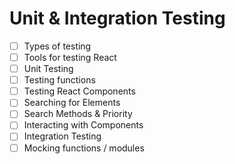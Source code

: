 # Unit & Integration Testing

- [ ] Types of testing
- [ ] Tools for testing React
- [ ] Unit Testing
- [ ] Testing functions
- [ ] Testing React Components
- [ ] Searching for Elements
- [ ] Search Methods & Priority
- [ ] Interacting with Components
- [ ] Integration Testing
- [ ] Mocking functions / modules
